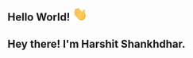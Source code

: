 ## Hello World! <img src="https://github.com/Harshit0512/Harshit0512/blob/main/images%20or%20gif/Hi.gif" width="30px"></h2>

<h2> Hey there! I'm Harshit Shankhdhar.</h2>
